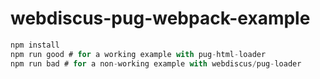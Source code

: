 # webdiscus-pug-webpack-example

```ts
npm install
npm run good # for a working example with pug-html-loader
npm run bad # for a non-working example with webdiscus/pug-loader
```

